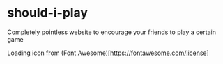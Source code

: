 # should-i-play
Completely pointless website to encourage your friends to play a certain game

Loading icon from (Font Awesome)[https://fontawesome.com/license]